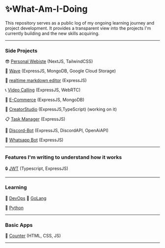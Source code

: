 # ✨What-Am-I-Doing

This repository serves as a public log of my ongoing learning journey and project development.
It provides a transparent view into the projects I'm currently building and the new skills acquiring.
___
### Side Projects
😎 [Personal Webiste](https://github.com/ashikkabeer/Portfolio-NextJs) (NextJS, TailwindCSS)

🌊 [Wave](https://github.com/ashikkabeer/Wave-Social-Media-App-Backend) (ExpressJS, MongoDB, Google Cloud Storage)

📝 [realtime markdown editor](https://github.com/ashikkabeer/realtime-markdown-editor) (ExpressJS)

📞 [Video Calling](https://github.com/ashikkabeer/Video-Streaming-Web-App) (ExpressJS, WebRTC)

🛒 [E-Commerce](https://github.com/ashikkabeer/shop-cart-project-nodejs) (ExpressJS, MongoDB)

🎥 [CreatorStudio](https://github.com/ashikkabeer/CreatorStudio) (ExpressJS,TypeScript) (working on it)

📋 [Task Manager](https://github.com/ashikkabeer/task-manager) (ExpressJS)

🤖 [Discord-Bot](https://github.com/ashikkabeer/OpenAi-Discord-Bot) (ExpressJS, DiscordAPI, OpenAiAPI)

📱 [Whatsapp Bot](https://github.com/ashikkabeer/WA-GPT) (ExpressJS)

___

### Features I'm writing to understand how it works


🔒 [JWT](https://github.com/ashikkabeer/JWT-Auth-TS-Express) (Typescript, ExpressJS)

___
### Learning
🔢 [DevOps](https://github.com/ashikkabeer/devopsPlayground/)
🐍 [GoLang](https://github.com/ashikkabeer/GoLang-Code)

🐍 [Python](https://github.com/ashikkabeer/learn-python)
___
### Basic Apps

🔢 [Counter](https://github.com/ashikkabeer/Counter-Sample) (HTML, CSS, JS)

___
